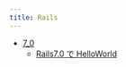 ```yaml
---
title: Rails
---
```



- [7_0](/n/Rails/7_0/index.md)
    - [Rails7.0 で HelloWorld](/d/2022/04/28/Rails7.0_で_HelloWorld.md)




